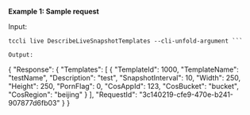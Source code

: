 **Example 1: Sample request**



Input: 

```
tccli live DescribeLiveSnapshotTemplates --cli-unfold-argument ```

Output: 
```
{
    "Response": {
        "Templates": [
            {
                "TemplateId": 1000,
                "TemplateName": "testName",
                "Description": "test",
                "SnapshotInterval": 10,
                "Width": 250,
                "Height": 250,
                "PornFlag": 0,
                "CosAppId": 123,
                "CosBucket": "bucket",
                "CosRegion": "beijing"
            }
        ],
        "RequestId": "3c140219-cfe9-470e-b241-907877d6fb03"
    }
}
```

